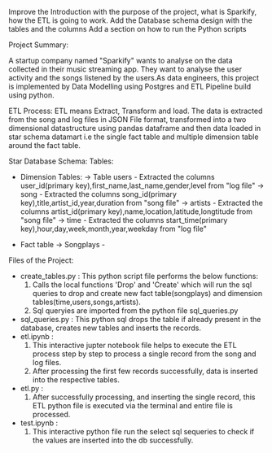 Improve the Introduction with the purpose of the project, what is Sparkify, how the ETL is going to work.
Add the Database schema design with the tables and the columns
Add a section on how to run the Python scripts

Project Summary:

A startup company named "Sparkify" wants to analyse on the data collected in their music streaming app. They want to analyse the user activity and the songs listened by the users.As data engineers, this project is implemented by Data Modelling using Postgres and ETL Pipeline build using python.

ETL Process:
ETL means Extract, Transform and load. The data is extracted from the song and log files in JSON File format, transformed into a two dimensional datastructure using pandas dataframe and then data loaded in star schema datamart i.e the single fact table and multiple dimension table around the fact table.

Star Database Schema:
Tables:
- Dimension Tables:
  -> Table users 
        - Extracted the columns user_id(primary key),first_name,last_name,gender,level from "log file"
  -> song 
        - Extracted the columns song_id(primary key),title,artist_id,year,duration from "song file"
  -> artists
        - Extracted the columns artist_id(primary key),name,location,latitude,longtitude from "song file"
  -> time 
        - Extracted the columns start_time(primary key),hour,day,week,month,year,weekday from "log file"

- Fact table 
  -> Songplays
        - 


Files of the Project:

- create_tables.py : This python script file performs the below functions:
    1. Calls the local functions 'Drop' and 'Create' which will run the sql queries to drop and create new fact table(songplays) and dimension tables(time,users,songs,artists). 
    2. Sql queryies are imported from the python file sql_queries.py 
- sql_queries.py : This python sql drops the table if already present in the database, creates new tables and inserts the records.
- etl.ipynb : 
    1. This interactive jupter notebook file helps to execute the ETL process step by step to process a single record from the song and log files.
    2. After processing the first few records successfully, data is inserted into the respective tables. 
- etl.py : 
    1. After successfully processing, and inserting the single record, this ETL python file is executed via the terminal and entire file is processed. 
- test.ipynb : 
    1. This interactive python file run the select sql sequeries to check if the values are inserted into the db successfully.



